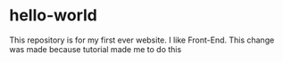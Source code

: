 # hello-world
This repository is for my first ever website.
I like Front-End.
This change was made because tutorial made me to do this
